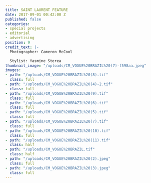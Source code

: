 ```yaml
---
title: SAINT LAURENT FEATURE
date: 2017-09-01 00:42:00 Z
published: false
categories:
- special projects
- editorial
- advertising
position: 9
credit_text: |-
  Photographer: Cameron McCool

  Stylist: Yasmine Sterea
thumbnail_image: "/uploads/CM_VOGUE%20BRAZIL%20(7)-f598aa.jpeg"
images:
- path: "/uploads/CM_VOGUE%20BRAZIL%20(8).tif"
  class: full
- path: "/uploads/CM_VOGUE%20BRAZIL%20(4)-2.tif"
  class: full
- path: "/uploads/CM_VOGUE%20BRAZIL%20(9).tif"
  class: full
- path: "/uploads/CM_VOGUE%20BRAZIL%20(6).tif"
  class: full
- path: "/uploads/CM_VOGUE%20BRAZIL%20(5).tif"
  class: full
- path: "/uploads/CM_VOGUE%20BRAZIL%20(7).tif"
  class: full
- path: "/uploads/CM_VOGUE%20BRAZIL%20(10).tif"
  class: full
- path: "/uploads/CM_VOGUE%20BRAZIL%20(11).tif"
  class: half
- path: "/uploads/CM_VOGUE%20BRAZIL.tif"
  class: half
- path: "/uploads/CM_VOGUE%20BRAZIL%20(2).jpeg"
  class: full
- path: "/uploads/CM_VOGUE%20BRAZIL%20(3).jpeg"
  class: full
---
```


